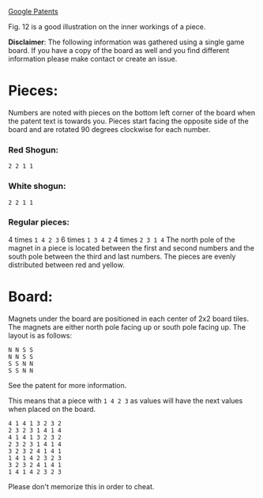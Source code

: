 [Google Patents](https://patents.google.com/patent/US4083564A/en) 

Fig. 12 is a good illustration on the inner workings of a piece.

**Disclaimer**: The following information was gathered using a single game board. If you have a copy of the board as well and you find different information please make contact or create an issue.

# Pieces:

Numbers are noted with pieces on the bottom left corner of the board when the patent text is towards you. Pieces start facing the opposite side of the board and are rotated 90 degrees clockwise for each number.

### Red Shogun:
`2 2 1 1`

### White shogun:
`2 2 1 1`

### Regular pieces:
4 times `1 4 2 3`
6 times `1 3 4 2`
4 times `2 3 1 4`
The north pole of the magnet in a piece is located between the first and second numbers and the south pole between the third and last numbers. The pieces are evenly distributed between red and yellow.

# Board:
Magnets under the board are positioned in each center of 2x2 board tiles. The magnets are either north pole facing up or south pole facing up. The layout is as follows:

```
N N S S 
N N S S 
S S N N 
S S N N 
```
See the patent for more information.

This means that a piece with `1 4 2 3` as values will have the next values when placed on the board.
```
4 1 4 1 3 2 3 2 
2 3 2 3 1 4 1 4 
4 1 4 1 3 2 3 2 
2 3 2 3 1 4 1 4 
3 2 3 2 4 1 4 1 
1 4 1 4 2 3 2 3 
3 2 3 2 4 1 4 1 
1 4 1 4 2 3 2 3 
```

Please don't memorize this in order to cheat.

